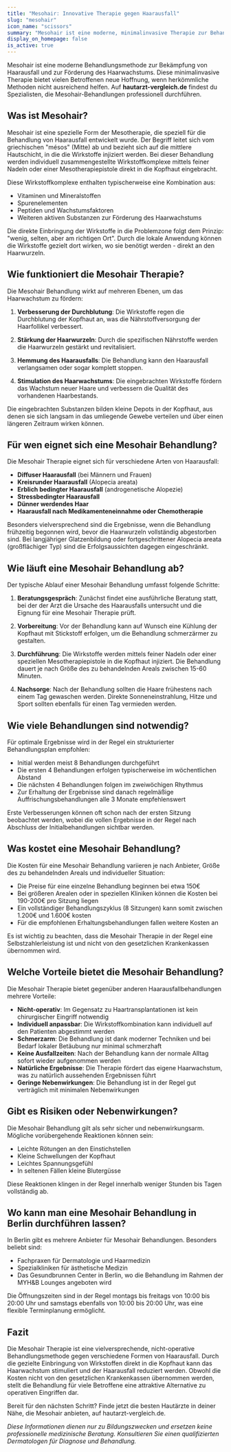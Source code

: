 ```yaml
---
title: "Mesohair: Innovative Therapie gegen Haarausfall"
slug: "mesohair"
icon_name: "scissors"
summary: "Mesohair ist eine moderne, minimalinvasive Therapie zur Behandlung von Haarausfall durch gezielte Wirkstoffinjektionen in die Kopfhaut."
display_on_homepage: false
is_active: true
---
```


Mesohair ist eine moderne Behandlungsmethode zur Bekämpfung von Haarausfall und zur Förderung des Haarwachstums. Diese minimalinvasive Therapie bietet vielen Betroffenen neue Hoffnung, wenn herkömmliche Methoden nicht ausreichend helfen. Auf **hautarzt-vergleich.de** findest du Spezialisten, die Mesohair-Behandlungen professionell durchführen.

## Was ist Mesohair?

Mesohair ist eine spezielle Form der Mesotherapie, die speziell für die Behandlung von Haarausfall entwickelt wurde. Der Begriff leitet sich vom griechischen "mésos" (Mitte) ab und bezieht sich auf die mittlere Hautschicht, in die die Wirkstoffe injiziert werden. Bei dieser Behandlung werden individuell zusammengestellte Wirkstoffkomplexe mittels feiner Nadeln oder einer Mesotherapiepistole direkt in die Kopfhaut eingebracht.

Diese Wirkstoffkomplexe enthalten typischerweise eine Kombination aus:
- Vitaminen und Mineralstoffen
- Spurenelementen
- Peptiden und Wachstumsfaktoren
- Weiteren aktiven Substanzen zur Förderung des Haarwachstums

Die direkte Einbringung der Wirkstoffe in die Problemzone folgt dem Prinzip: "wenig, selten, aber am richtigen Ort". Durch die lokale Anwendung können die Wirkstoffe gezielt dort wirken, wo sie benötigt werden - direkt an den Haarwurzeln.

## Wie funktioniert die Mesohair Therapie?

Die Mesohair Behandlung wirkt auf mehreren Ebenen, um das Haarwachstum zu fördern:

1. **Verbesserung der Durchblutung**: Die Wirkstoffe regen die Durchblutung der Kopfhaut an, was die Nährstoffversorgung der Haarfollikel verbessert.

2. **Stärkung der Haarwurzeln**: Durch die spezifischen Nährstoffe werden die Haarwurzeln gestärkt und revitalisiert.

3. **Hemmung des Haarausfalls**: Die Behandlung kann den Haarausfall verlangsamen oder sogar komplett stoppen.

4. **Stimulation des Haarwachstums**: Die eingebrachten Wirkstoffe fördern das Wachstum neuer Haare und verbessern die Qualität des vorhandenen Haarbestands.

Die eingebrachten Substanzen bilden kleine Depots in der Kopfhaut, aus denen sie sich langsam in das umliegende Gewebe verteilen und über einen längeren Zeitraum wirken können.

## Für wen eignet sich eine Mesohair Behandlung?

Die Mesohair Therapie eignet sich für verschiedene Arten von Haarausfall:

- **Diffuser Haarausfall** (bei Männern und Frauen)
- **Kreisrunder Haarausfall** (Alopecia areata)
- **Erblich bedingter Haarausfall** (androgenetische Alopezie)
- **Stressbedingter Haarausfall**
- **Dünner werdendes Haar**
- **Haarausfall nach Medikamenteneinnahme oder Chemotherapie**

Besonders vielversprechend sind die Ergebnisse, wenn die Behandlung frühzeitig begonnen wird, bevor die Haarwurzeln vollständig abgestorben sind. Bei langjähriger Glatzenbildung oder fortgeschrittener Alopecia areata (großflächiger Typ) sind die Erfolgsaussichten dagegen eingeschränkt.

## Wie läuft eine Mesohair Behandlung ab?

Der typische Ablauf einer Mesohair Behandlung umfasst folgende Schritte:

1. **Beratungsgespräch**: Zunächst findet eine ausführliche Beratung statt, bei der der Arzt die Ursache des Haarausfalls untersucht und die Eignung für eine Mesohair Therapie prüft.

2. **Vorbereitung**: Vor der Behandlung kann auf Wunsch eine Kühlung der Kopfhaut mit Stickstoff erfolgen, um die Behandlung schmerzärmer zu gestalten.

3. **Durchführung**: Die Wirkstoffe werden mittels feiner Nadeln oder einer speziellen Mesotherapiepistole in die Kopfhaut injiziert. Die Behandlung dauert je nach Größe des zu behandelnden Areals zwischen 15-60 Minuten.

4. **Nachsorge**: Nach der Behandlung sollten die Haare frühestens nach einem Tag gewaschen werden. Direkte Sonneneinstrahlung, Hitze und Sport sollten ebenfalls für einen Tag vermieden werden.

## Wie viele Behandlungen sind notwendig?

Für optimale Ergebnisse wird in der Regel ein strukturierter Behandlungsplan empfohlen:

- Initial werden meist 8 Behandlungen durchgeführt
- Die ersten 4 Behandlungen erfolgen typischerweise im wöchentlichen Abstand
- Die nächsten 4 Behandlungen folgen im zweiwöchigen Rhythmus
- Zur Erhaltung der Ergebnisse sind danach regelmäßige Auffrischungsbehandlungen alle 3 Monate empfehlenswert

Erste Verbesserungen können oft schon nach der ersten Sitzung beobachtet werden, wobei die vollen Ergebnisse in der Regel nach Abschluss der Initialbehandlungen sichtbar werden.

## Was kostet eine Mesohair Behandlung?

Die Kosten für eine Mesohair Behandlung variieren je nach Anbieter, Größe des zu behandelnden Areals und individueller Situation:

- Die Preise für eine einzelne Behandlung beginnen bei etwa 150€
- Bei größeren Arealen oder in speziellen Kliniken können die Kosten bei 190-200€ pro Sitzung liegen
- Ein vollständiger Behandlungszyklus (8 Sitzungen) kann somit zwischen 1.200€ und 1.600€ kosten
- Für die empfohlenen Erhaltungsbehandlungen fallen weitere Kosten an

Es ist wichtig zu beachten, dass die Mesohair Therapie in der Regel eine Selbstzahlerleistung ist und nicht von den gesetzlichen Krankenkassen übernommen wird.

## Welche Vorteile bietet die Mesohair Behandlung?

Die Mesohair Therapie bietet gegenüber anderen Haarausfallbehandlungen mehrere Vorteile:

- **Nicht-operativ**: Im Gegensatz zu Haartransplantationen ist kein chirurgischer Eingriff notwendig
- **Individuell anpassbar**: Die Wirkstoffkombination kann individuell auf den Patienten abgestimmt werden
- **Schmerzarm**: Die Behandlung ist dank moderner Techniken und bei Bedarf lokaler Betäubung nur minimal schmerzhaft
- **Keine Ausfallzeiten**: Nach der Behandlung kann der normale Alltag sofort wieder aufgenommen werden
- **Natürliche Ergebnisse**: Die Therapie fördert das eigene Haarwachstum, was zu natürlich aussehenden Ergebnissen führt
- **Geringe Nebenwirkungen**: Die Behandlung ist in der Regel gut verträglich mit minimalen Nebenwirkungen

## Gibt es Risiken oder Nebenwirkungen?

Die Mesohair Behandlung gilt als sehr sicher und nebenwirkungsarm. Mögliche vorübergehende Reaktionen können sein:

- Leichte Rötungen an den Einstichstellen
- Kleine Schwellungen der Kopfhaut
- Leichtes Spannungsgefühl
- In seltenen Fällen kleine Blutergüsse

Diese Reaktionen klingen in der Regel innerhalb weniger Stunden bis Tagen vollständig ab.

## Wo kann man eine Mesohair Behandlung in Berlin durchführen lassen?

In Berlin gibt es mehrere Anbieter für Mesohair Behandlungen. Besonders beliebt sind:

- Fachpraxen für Dermatologie und Haarmedizin
- Spezialkliniken für ästhetische Medizin
- Das Gesundbrunnen Center in Berlin, wo die Behandlung im Rahmen der MYH&amp;B Lounges angeboten wird

Die Öffnungszeiten sind in der Regel montags bis freitags von 10:00 bis 20:00 Uhr und samstags ebenfalls von 10:00 bis 20:00 Uhr, was eine flexible Terminplanung ermöglicht.

## Fazit

Die Mesohair Therapie ist eine vielversprechende, nicht-operative Behandlungsmethode gegen verschiedene Formen von Haarausfall. Durch die gezielte Einbringung von Wirkstoffen direkt in die Kopfhaut kann das Haarwachstum stimuliert und der Haarausfall reduziert werden. Obwohl die Kosten nicht von den gesetzlichen Krankenkassen übernommen werden, stellt die Behandlung für viele Betroffene eine attraktive Alternative zu operativen Eingriffen dar.

Bereit für den nächsten Schritt? Finde jetzt die besten Hautärzte in deiner Nähe, die Mesohair anbieten, auf hautarzt-vergleich.de.

*Diese Informationen dienen nur zu Bildungszwecken und ersetzen keine professionelle medizinische Beratung. Konsultieren Sie einen qualifizierten Dermatologen für Diagnose und Behandlung.*